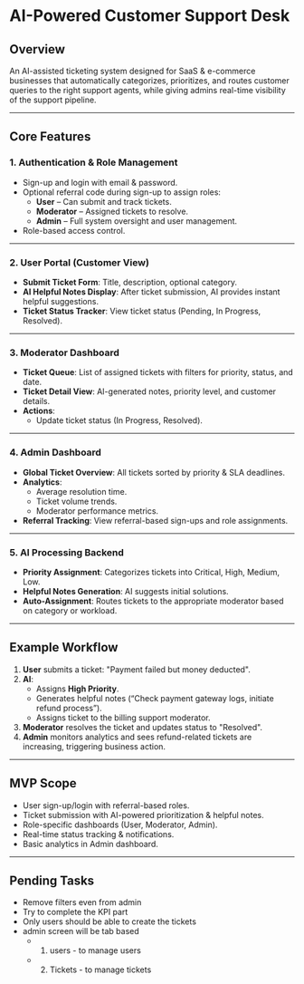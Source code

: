 # AI-Powered Customer Support Desk

## Overview

An AI-assisted ticketing system designed for SaaS & e-commerce businesses that automatically categorizes, prioritizes, and routes customer queries to the right support agents, while giving admins real-time visibility of the support pipeline.

---

## Core Features

### 1. Authentication & Role Management

- Sign-up and login with email & password.
- Optional referral code during sign-up to assign roles:
  - **User** – Can submit and track tickets.
  - **Moderator** – Assigned tickets to resolve.
  - **Admin** – Full system oversight and user management.
- Role-based access control.

---

### 2. User Portal (Customer View)

- **Submit Ticket Form**: Title, description, optional category.
- **AI Helpful Notes Display**: After ticket submission, AI provides instant helpful suggestions.
- **Ticket Status Tracker**: View ticket status (Pending, In Progress, Resolved).

---

### 3. Moderator Dashboard

- **Ticket Queue**: List of assigned tickets with filters for priority, status, and date.
- **Ticket Detail View**: AI-generated notes, priority level, and customer details.
- **Actions**:
  - Update ticket status (In Progress, Resolved).

---

### 4. Admin Dashboard

- **Global Ticket Overview**: All tickets sorted by priority & SLA deadlines.
- **Analytics**:
  - Average resolution time.
  - Ticket volume trends.
  - Moderator performance metrics.
- **Referral Tracking**: View referral-based sign-ups and role assignments.

---

### 5. AI Processing Backend

- **Priority Assignment**: Categorizes tickets into Critical, High, Medium, Low.
- **Helpful Notes Generation**: AI suggests initial solutions.
- **Auto-Assignment**: Routes tickets to the appropriate moderator based on category or workload.

---

## Example Workflow

1. **User** submits a ticket: "Payment failed but money deducted".
2. **AI**:
   - Assigns **High Priority**.
   - Generates helpful notes (“Check payment gateway logs, initiate refund process”).
   - Assigns ticket to the billing support moderator.
3. **Moderator** resolves the ticket and updates status to "Resolved".
4. **Admin** monitors analytics and sees refund-related tickets are increasing, triggering business action.

---

## MVP Scope

- User sign-up/login with referral-based roles.
- Ticket submission with AI-powered prioritization & helpful notes.
- Role-specific dashboards (User, Moderator, Admin).
- Real-time status tracking & notifications.
- Basic analytics in Admin dashboard.

---

## Pending Tasks

- Remove filters even from admin
- Try to complete the KPI part
- Only users should be able to create the tickets
- admin screen will be tab based
  - 1. users - to manage users
  - 2. Tickets - to manage tickets
